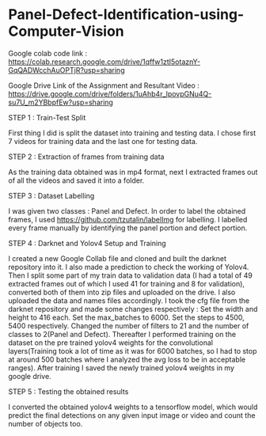 # Panel-Defect-Identification-using-Computer-Vision


Google colab code link : https://colab.research.google.com/drive/1qffw1ztI5otaznY-GqQADWcchAuOPTjR?usp=sharing

Google Drive Link of the Assignment and Resultant Video : 
https://drive.google.com/drive/folders/1uAhb4r_lpovpGNu4Q-su7U_m2YBbpfEw?usp=sharing


STEP 1 : Train-Test Split

First thing I did is split the dataset into training and testing data. I chose first 7 videos for training data and the last one for testing data.


STEP 2 : Extraction of frames from training data

As the training data obtained was in mp4 format, next I extracted frames out of all the videos and saved it into a folder.

STEP 3 : Dataset Labelling

I was given two classes : Panel and Defect. In order to label the obtained frames, I used https://github.com/tzutalin/labelImg for labelling. I labelled every frame manually by identifying the panel portion and defect portion.

STEP 4 : Darknet and Yolov4 Setup and Training

I created a new Google Collab file and cloned and built the darknet repository into it. I also made a prediction to check the working of Yolov4. Then I split some part of my train data to validation data (I had a total of 49 extracted frames out of which I used 41 for training and 8 for validation), converted both of them into zip files and uploaded on the drive. I also uploaded the data and names files accordingly. I took the cfg file from the darknet repository and made some changes respectively : 
 Set the width and height to 416 each.
Set the max_batches to 6000.
Set the steps to 4500, 5400 respectively.
Changed the number of filters to 21 and the number of classes to 2(Panel and Defect).
Thereafter I performed training on the dataset on the pre trained yolov4 weights for the convolutional layers(Training took a lot of time as it was for 6000 batches, so I had to stop at around 500 batches where I analyzed the avg loss to be in acceptable ranges). After training I saved the newly trained yolov4 weights in my google drive.

STEP 5 : Testing the obtained results

I converted the obtained yolov4 weights to a tensorflow model, which would predict the final detections on any given input image or video and count the number of objects too.
